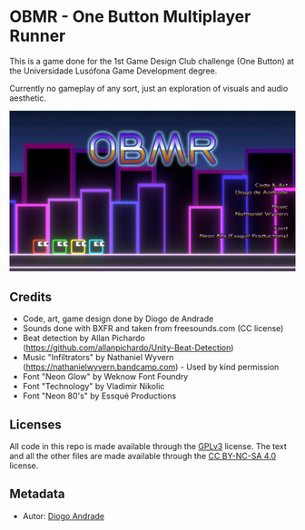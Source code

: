 # OBMR - One Button Multiplayer Runner

This is a game done for the 1st Game Design Club challenge (One Button) at the Universidade Lusófona Game Development degree.

Currently no gameplay of any sort, just an exploration of visuals and audio aesthetic.

![alt text](https://github.com/DiogoDeAndrade/obmr/raw/master/Screenshots/screen01.png "Title Screen")


## Credits

* Code, art, game design done by Diogo de Andrade
* Sounds done with BXFR and taken from freesounds.com (CC license)
* Beat detection by Allan Pichardo (https://github.com/allanpichardo/Unity-Beat-Detection)
* Music "Infiltrators" by Nathaniel Wyvern (https://nathanielwyvern.bandcamp.com) - Used by kind permission
* Font "Neon Glow"  by Weknow Font Foundry
* Font "Technology" by Vladimir Nikolic
* Font "Neon 80's" by Essqué Productions

## Licenses

All code in this repo is made available through the [GPLv3] license.
The text and all the other files are made available through the 
[CC BY-NC-SA 4.0] license.

## Metadata

* Autor: [Diogo Andrade][]

[Diogo Andrade]:https://github.com/DiogoDeAndrade
[GPLv3]:https://www.gnu.org/licenses/gpl-3.0.en.html
[CC BY-NC-SA 4.0]:https://creativecommons.org/licenses/by-nc-sa/4.0/
[Bfxr]:https://www.bfxr.net/
